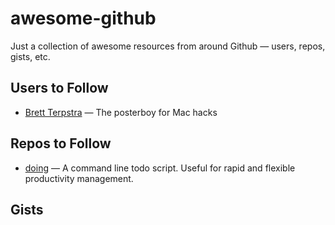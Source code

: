 # awesome-github

Just a collection of awesome resources from around Github — users, repos, gists, etc.

## Users to Follow

- [Brett Terpstra](https://github.com/ttscoff) — The posterboy for Mac hacks

## Repos to Follow

- [doing](https://github.com/ttscoff/doing) — A command line todo script. Useful for rapid and flexible productivity management.

## Gists